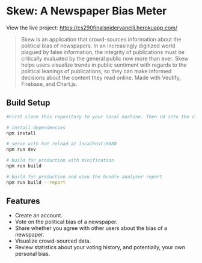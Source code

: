 # Skew: A Newspaper Bias Meter

View the live project: https://cs290finalsnidervanelli.herokuapp.com/

> Skew is an application that crowd-sources information about the political bias of newspapers. In an increasingly digitized world plagued by false information, the integrity of publications must be critically evaluated by the general public now more than ever. Skew helps users visualize trends in public sentiment with regards to the political leanings of publications, so they can make informed decisions about the content they read online.
> Made with Veutify, Firebase, and Chart.js.


## Build Setup

``` bash
#First clone this repository to your local machine. Then cd into the clone's directory and do the following:

# install dependencies
npm install

# serve with hot reload at localhost:8080
npm run dev

# build for production with minification
npm run build

# build for production and view the bundle analyzer report
npm run build --report
```

## Features
- Create an account.<br>
- Vote on the political bias of a newspaper.<br>
- Share whether you agree with other users about the bias of a newspaper.<br>
- Visualize crowd-sourced data.<br>
- Review statistics about your voting history, and potentially, your own personal bias.<br>
